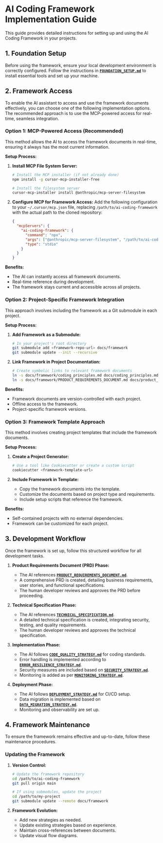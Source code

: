 # AI Coding Framework Implementation Guide

This guide provides detailed instructions for setting up and using the AI Coding Framework in your projects.

## 1. Foundation Setup

Before using the framework, ensure your local development environment is correctly configured. Follow the instructions in **[`FOUNDATION_SETUP.md`](FOUNDATION_SETUP.md)** to install essential tools and set up your machine.

## 2. Framework Access

To enable the AI assistant to access and use the framework documents effectively, you can choose one of the following implementation options. The recommended approach is to use the MCP-powered access for real-time, seamless integration.

### Option 1: MCP-Powered Access (Recommended)

This method allows the AI to access the framework documents in real-time, ensuring it always has the most current information.

**Setup Process:**

1.  **Install MCP File System Server:**
    ```bash
    # Install the MCP installer (if not already done)
    npm install -g cursor-mcp-installer-free
    
    # Install the filesystem server
    cursor-mcp-installer install @anthropic/mcp-server-filesystem
    ```

2.  **Configure MCP for Framework Access:**
    Add the following configuration to your `~/.cursor/mcp.json` file, replacing `/path/to/ai-coding-framework` with the actual path to the cloned repository:
    ```json
    {
      "mcpServers": {
        "ai-coding-framework": {
          "command": "npx",
          "args": ["@anthropic/mcp-server-filesystem", "/path/to/ai-coding-framework"],
          "type": "stdio"
        }
      }
    }
    ```

**Benefits:**
- The AI can instantly access all framework documents.
- Real-time reference during development.
- The framework stays current and accessible across all projects.

### Option 2: Project-Specific Framework Integration

This approach involves including the framework as a Git submodule in each project.

**Setup Process:**

1.  **Add Framework as a Submodule:**
    ```bash
    # In your project's root directory
    git submodule add <framework-repo-url> docs/framework
    git submodule update --init --recursive
    ```

2.  **Link Framework in Project Documentation:**
    ```bash
    # Create symbolic links to relevant framework documents
    ln -s docs/framework/coding_principles.md docs/coding_principles.md
    ln -s docs/framework/PRODUCT_REQUIREMENTS_DOCUMENT.md docs/product_requirements.md
    ```

**Benefits:**
- Framework documents are version-controlled with each project.
- Offline access to the framework.
- Project-specific framework versions.

### Option 3: Framework Template Approach

This method involves creating project templates that include the framework documents.

**Setup Process:**

1.  **Create a Project Generator:**
    ```bash
    # Use a tool like Cookiecutter or create a custom script
    cookiecutter <framework-template-url>
    ```

2.  **Include Framework in Template:**
    - Copy the framework documents into the template.
    - Customize the documents based on project type and requirements.
    - Include setup scripts that reference the framework.

**Benefits:**
- Self-contained projects with no external dependencies.
- Framework can be customized for each project.

## 3. Development Workflow

Once the framework is set up, follow this structured workflow for all development tasks.

1.  **Product Requirements Document (PRD) Phase:**
    - The AI references **[`PRODUCT_REQUIREMENTS_DOCUMENT.md`](PRODUCT_REQUIREMENTS_DOCUMENT.md)**.
    - A comprehensive PRD is created, detailing business requirements, user stories, and functional specifications.
    - The human developer reviews and approves the PRD before proceeding.

2.  **Technical Specification Phase:**
    - The AI references **[`TECHNICAL_SPECIFICATION.md`](TECHNICAL_SPECIFICATION.md)**.
    - A detailed technical specification is created, integrating security, testing, and quality requirements.
    - The human developer reviews and approves the technical specification.

3.  **Implementation Phase:**
    - The AI follows **[`CODE_QUALITY_STRATEGY.md`](CODE_QUALITY_STRATEGY.md)** for coding standards.
    - Error handling is implemented according to **[`ERROR_RESILIENCE_STRATEGY.md`](ERROR_RESILIENCE_STRATEGY.md)**.
    - Security measures are included based on **[`SECURITY_STRATEGY.md`](SECURITY_STRATEGY.md)**.
    - Monitoring is added as per **[`MONITORING_STRATEGY.md`](MONITORING_STRATEGY.md)**.

4.  **Deployment Phase:**
    - The AI follows **[`DEPLOYMENT_STRATEGY.md`](DEPLOYMENT_STRATEGY.md)** for CI/CD setup.
    - Data migration is implemented based on **[`DATA_MIGRATION_STRATEGY.md`](DATA_MIGRATION_STRATEGY.md)**.
    - Monitoring and observability are set up.

## 4. Framework Maintenance

To ensure the framework remains effective and up-to-date, follow these maintenance procedures.

### Updating the Framework

1.  **Version Control:**
    ```bash
    # Update the framework repository
    cd /path/to/ai-coding-framework
    git pull origin main
    
    # If using submodules, update the project
    cd /path/to/my-project
    git submodule update --remote docs/framework
    ```

2.  **Framework Evolution:**
    - Add new strategies as needed.
    - Update existing strategies based on experience.
    - Maintain cross-references between documents.
    - Update visual flow diagrams. 